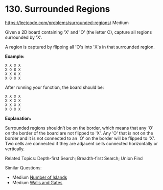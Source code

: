 # 130. Surrounded Regions
<https://leetcode.com/problems/surrounded-regions/>
Medium

Given a 2D board containing 'X' and 'O' (the letter O), capture all regions surrounded by 'X'.

A region is captured by flipping all 'O's into 'X's in that surrounded region.

**Example:**

    X X X X
    X O O X
    X X O X
    X O X X

After running your function, the board should be:

    X X X X
    X X X X
    X X X X
    X O X X

**Explanation:**

Surrounded regions shouldn’t be on the border, which means that any 'O' on the border of the board are not flipped to 'X'. Any 'O' that is not on the border and it is not connected to an 'O' on the border will be flipped to 'X'. Two cells are connected if they are adjacent cells connected horizontally or vertically.

Related Topics: Depth-first Search; Breadth-first Search; Union Find

Similar Questions: 
* Medium [Number of Islands](https://leetcode.com/problems/number-of-islands/)
* Medium [Walls and Gates](https://leetcode.com/problems/walls-and-gates/)